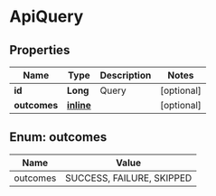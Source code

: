 
# ApiQuery

## Properties
| Name | Type | Description | Notes |
| ------------ | ------------- | ------------- | ------------- |
| **id** | **Long** | Query |  [optional] |
| **outcomes** | [**inline**](#List&lt;Outcomes&gt;) |  |  [optional] |


<a id="List<Outcomes>"></a>
## Enum: outcomes
| Name | Value |
| ---- | ----- |
| outcomes | SUCCESS, FAILURE, SKIPPED |



